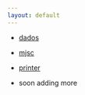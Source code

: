 ```yaml
---
layout: default
---
```


- [dados](./crypto_alphascii_testing/sol)
  
- [mjsc](./crypto_cryptospiracy_theory/mjsc)
  
- [printer](./crypto_exfiltrated_entropy/printer)

- soon adding more



